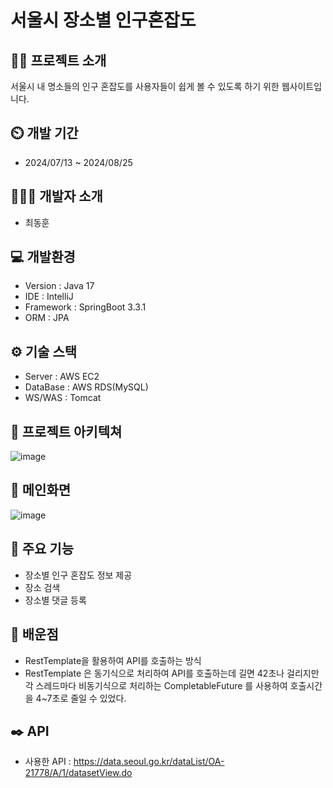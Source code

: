 # 서울시 장소별 인구혼잡도

## 👨‍🏫 프로젝트 소개
서울시 내 명소들의 인구 혼잡도를 사용자들이 쉽게 볼 수 있도록 하기 위한 웹사이트입니다.
## ⏲️ 개발 기간
- 2024/07/13 ~ 2024/08/25
## 🧑‍🤝‍🧑 개발자 소개
- 최동훈
## 💻 개발환경
- Version : Java 17
- IDE : IntelliJ
- Framework : SpringBoot 3.3.1
- ORM : JPA
## ⚙️ 기술 스택
- Server : AWS EC2
- DataBase : AWS RDS(MySQL)
- WS/WAS : Tomcat
## 📝 프로젝트 아키텍쳐
![image](https://github.com/user-attachments/assets/ee4cba42-a94f-4e98-a6ab-993712b66118)
## 📝 메인화면
![image](https://github.com/user-attachments/assets/55484acd-ea4f-450e-8645-c9bb1859ec1f)
## 📌 주요 기능
- 장소별 인구 혼잡도 정보 제공
- 장소 검색
- 장소별 댓글 등록
## 📌 배운점
- RestTemplate을 활용하여 API를 호출하는 방식
- RestTemplate 은 동기식으로 처리하여 API를 호출하는데 길면 42초나 걸리지만 각 스레드마다 비동기식으로 처리하는 CompletableFuture 를 사용하여 호출시간을 4~7초로 줄일 수 있었다. 
## ✒️ API
- 사용한 API : <https://data.seoul.go.kr/dataList/OA-21778/A/1/datasetView.do>

